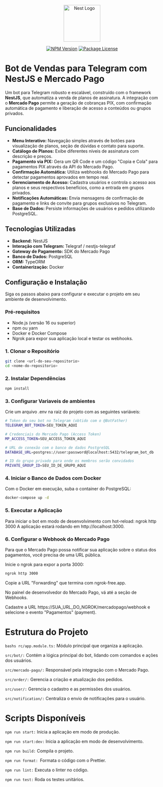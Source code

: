 <p align="center">
<a href="http://nestjs.com/" target="blank"><img src="https://nestjs.com/img/logo-small.svg" width="120" alt="Nest Logo" /></a>
</p>

<p align="center">
<a href="https://www.npmjs.com/~nestjscore" target="_blank"><img src="https://img.shields.io/npm/v/@nestjs/core.svg" alt="NPM Version" /></a>
<a href="https://www.npmjs.com/~nestjscore" target="_blank"><img src="https://img.shields.io/npm/l/@nestjs/core.svg" alt="Package License" /></a>
</p>

# Bot de Vendas para Telegram com NestJS e Mercado Pago

Um bot para Telegram robusto e escalável, construído com o framework **NestJS**, que automatiza a venda de planos de assinatura. A integração com o **Mercado Pago** permite a geração de cobranças PIX, com confirmação automática de pagamento e liberação de acesso a conteúdos ou grupos privados.

## Funcionalidades

- **Menu Interativo:** Navegação simples através de botões para visualização de planos, seção de dúvidas e contato para suporte.
- **Catálogo de Planos:** Exibe diferentes níveis de assinatura com descrição e preços.
- **Pagamento via PIX:** Gera um QR Code e um código "Copia e Cola" para pagamentos PIX através da API do Mercado Pago.
- **Confirmação Automática:** Utiliza webhooks do Mercado Pago para detectar pagamentos aprovados em tempo real.
- **Gerenciamento de Acesso:** Cadastra usuários e controla o acesso aos planos e seus respectivos benefícios, como a entrada em grupos privados.
- **Notificações Automáticas:** Envia mensagens de confirmação de pagamento e links de convite para grupos exclusivos no Telegram.
- **Base de Dados:** Persiste informações de usuários e pedidos utilizando PostgreSQL.

## Tecnologias Utilizadas

- **Backend:** NestJS
- **Interação com Telegram:** Telegraf / nestjs-telegraf
- **Gateway de Pagamento:** SDK do Mercado Pago
- **Banco de Dados:** PostgreSQL
- **ORM:** TypeORM
- **Containerização:** Docker

## Configuração e Instalação

Siga os passos abaixo para configurar e executar o projeto em seu ambiente de desenvolvimento.

### Pré-requisitos

- Node.js (versão 16 ou superior)
- npm ou yarn
- Docker e Docker Compose
- Ngrok para expor sua aplicação local e testar os webhooks.

### 1. Clonar o Repositório

```bash
git clone <url-do-seu-repositorio>
cd <nome-do-repositorio>
```
### 2. Instalar Dependências

```bash
npm install
```

### 3. Configurar Variaveis de ambientes
 Crie um arquivo .env na raiz do projeto com as seguintes variáveis:
```bash
# Token do seu bot no Telegram (obtido com o @BotFather)
TELEGRAM_BOT_TOKEN=SEU_TOKEN_AQUI

# Credenciais do Mercado Pago (Access Token)
MP_ACCESS_TOKEN=SEU_ACCESS_TOKEN_AQUI

# URL de conexão com o banco de dados PostgreSQL
DATABASE_URL=postgres://user:password@localhost:5432/telegram_bot_db

# ID do grupo privado para onde os membros serão convidados
PRIVATE_GROUP_ID=SEU_ID_DE_GRUPO_AQUI
```

### 4. Iniciar o Banco de Dados com Docker
  Com o Docker em execução, suba o container do PostgreSQL:
```bash
docker-compose up -d
```

### 5. Executar a Aplicação
  Para iniciar o bot em modo de desenvolvimento com hot-reload:
ngrok http 3000
A aplicação estará rodando em http://localhost:3000.

### 6. Configurar o Webhook do Mercado Pago
Para que o Mercado Pago possa notificar sua aplicação sobre o status dos pagamentos, você precisa de uma URL pública.

Inicie o ngrok para expor a porta 3000:
```bash
ngrok http 3000
```
Copie a URL "Forwarding" que termina com ngrok-free.app.

No painel de desenvolvedor do Mercado Pago, vá até a seção de Webhooks.

Cadastre a URL https://SUA_URL_DO_NGROK/mercadopago/webhook e selecione o evento "Pagamentos" (payment).



# Estrutura do Projeto
```bashs rc/app.module.ts:``` Módulo principal que organiza a aplicação.

```src/bot/:``` Contém a lógica principal do bot, lidando com comandos e ações dos usuários.

```src/mercado-pago/:``` Responsável pela integração com o Mercado Pago.

```src/order/:``` Gerencia a criação e atualização dos pedidos.

```src/user/:``` Gerencia o cadastro e as permissões dos usuários.

```src/notification/:``` Centraliza o envio de notificações para o usuário.

# Scripts Disponíveis
```npm run start:``` Inicia a aplicação em modo de produção.

 ```npm run start:dev:``` Inicia a aplicação em modo de desenvolvimento.

```npm run build:``` Compila o projeto.

```npm run format: ```Formata o código com o Prettier.

```npm run lint:``` Executa o linter no código.

```npm run test:``` Roda os testes unitários.